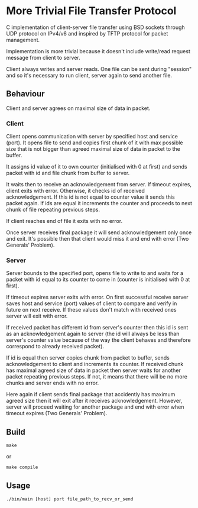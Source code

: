 More Trivial File Transfer Protocol
===============

C implementation of client-server file transfer
using BSD sockets through UDP protocol on IPv4/v6 and inspired by TFTP protocol 
for packet management.

Implementation is more trivial because it doesn't include write/read request message from client to server. 

Client always writes and server reads. One file can be sent during "session" and so it's necessary to run client, server again to send another file.

## Behaviour

Client and server agrees on maximal size of data in packet.

### Client

Client opens communication with server by specified host and service (port). It opens file to send and copies first chunk of it with max possible size that is not bigger than agreed maximal size of data in packet to the buffer. 

It assigns id value of it to own counter (initialised with 0 at first) and sends packet with id and file chunk from buffer to server. 

It waits then to receive an acknowledgement from server. If timeout expires, client exits with error. Otherwise, it checks id of received acknowledgement. If this id is not equal to counter value it sends this packet again. If ids are equal it increments the counter and proceeds to next chunk of file repeating previous steps.

If client reaches end of file it exits with no error.

Once server receives final package it will send acknowledgement only once and exit. It's possible then that client would miss it and end with error (Two Generals' Problem).

### Server

Server bounds to the specified port, opens file to write to and waits for a packet with id equal to its counter to come in (counter is initialised with 0 at first). 

If timeout expires server exits with error. On first successful receive server saves host and service (port) values of client to compare and verify in future on next receive. If these values don't match with received ones server will exit with error.

If received packet has different id from server's counter then this id is sent as an acknowledgement again to server (the id will always be less than server's counter value because of the way the client behaves and therefore correspond to already received packet). 

If id is equal then server copies chunk from packet to buffer, sends acknowledgement to client and increments its counter. If received chunk has maximal agreed size of data in packet then server waits for another packet repeating previous steps. If not, it means that there will be no more chunks and server ends with no error.

Here again if client sends final package that accidently has maximum agreed size then it will exit after it receives acknowledgement. However, server will proceed waiting for another package and end with error when timeout expires (Two Generals' Problem).

## Build

`make`

or

`make compile`

## Usage

`./bin/main [host] port file_path_to_recv_or_send`

